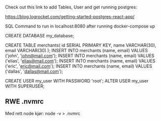 Check out this link to add Tables, User and get running postgres:

https://blog.logrocket.com/getting-started-postgres-react-app/


SQL Command to run in localhost:8080 after running docker-compose up

CREATE DATABASE my_database;

CREATE TABLE merchants( id SERIAL PRIMARY KEY, name VARCHAR(30), email VARCHAR(30) );
INSERT INTO merchants (name, email) VALUES ('john', 'john@mail.com');
INSERT INTO merchants (name, email) VALUES ('elias', 'elias@mail.com');
INSERT INTO merchants (name, email) VALUES ('eric', 'eric@mail.com');
INSERT INTO merchants (name, email) VALUES ('dallas', 'dallas@mail.com');

CREATE USER my_user WITH PASSWORD 'root';
ALTER USER my_user WITH SUPERUSER;


## RWE .nvmrc
Med rett node kjør:
  node -v > .nvmrc